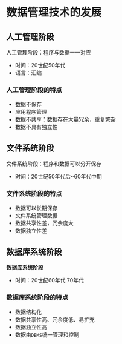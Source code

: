 # 数据管理技术的发展

## 人工管理阶段

人工管理阶段：程序与数据一一对应
- 时间：20世纪50年代
- 语言：汇编

### 人工管理阶段的特点

- 数据不保存
- 应用程序管理
- 数据不共享：数据存在大量冗余，重复繁杂
- 数据不具有独立性

## 文件系统阶段

文件系统阶段：程序和数据可以分开保存
- 时间：20世纪50年代后~60年代中期

### 文件系统阶段的特点

- 数据可以长期保存
- 文件系统管理数据
- 数据共享性差，冗余度大
- 数据独立性差

## 数据库系统阶段

**数据库系统阶段**
- 时间：20世纪60年代 70年代

### 数据库系统阶段的特点
- 数据结构化
- 数据共享性高、冗余度低、易扩充
- 数据独立性高
- 数据由`DBMS`统一管理和控制
